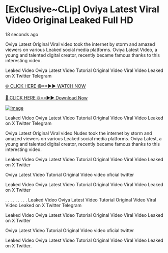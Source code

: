 # [ExClusive~CLip] Oviya Latest Viral Video Original Leaked Full HD

18 seconds ago

Oviya Latest Original Viral video took the internet by storm and amazed viewers on various Leaked social media platforms. Oviya Latest Video, a young and talented digital creator, recently became famous thanks to this interesting video.

Leaked Video Oviya Latest Video Tutorial Original Video Viral Video Leaked on X Twitter Telegram

[🌐 CLICK HERE 🟢==►► WATCH NOW](https://4k-stream-tv01.blogspot.com/2025/01/vai00.html)

[🔴 CLICK HERE 🌐==►► Download Now](https://4k-stream-tv01.blogspot.com/2025/01/vai00.html)

[![Image](https://github.com/user-attachments/assets/e56145be-cdde-492a-a37d-61dec478b377)](https://4k-stream-tv01.blogspot.com/2025/01/vai00.html)

Leaked Video Oviya Latest Video Tutorial Original Video Viral Video Leaked on X Twitter Telegram

Oviya Latest Original Viral video Nudes took the internet by storm and amazed viewers on various Leaked social media platforms. Oviya Latest, a young and talented digital creator, recently became famous thanks to this interesting video.

Leaked Video Oviya Latest Video Tutorial Original Video Viral Video Leaked on X Twitter

Oviya Latest Video Tutorial Original Video video oficial twitter

Leaked Video Oviya Latest Video Tutorial Original Video Viral Video Leaked on X Twitter

. . . . . . . . . Leaked Video Oviya Latest Video Tutorial Original Video Viral Video Leaked on X Twitter Telegram

Leaked Video Oviya Latest Video Tutorial Original Video Viral Video Leaked on X Twitter

Oviya Latest Video Tutorial Original Video video oficial twitter

Leaked Video Oviya Latest Video Tutorial Original Video Viral Video Leaked on X Twitter.